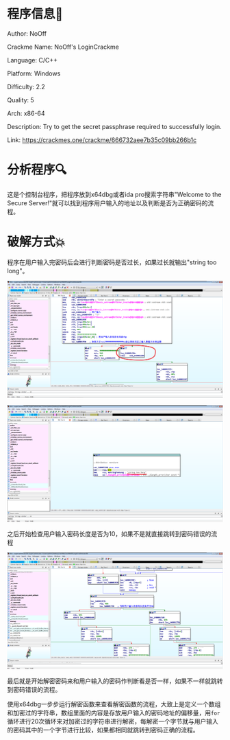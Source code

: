 # 程序信息📄

Author: NoOff

Crackme Name: NoOff's LoginCrackme

Language: C/C++

Platform: Windows

Difficulty: 2.2

Quality: 5

Arch: x86-64

Description: Try to get the secret passphrase required to successfully login.

Link: https://crackmes.one/crackme/666732aee7b35c09bb266b1c

# 分析程序🔍

这是个控制台程序，把程序放到x64dbg或者ida pro搜索字符串"Welcome to the Secure Server!"就可以找到程序用户输入的地址以及判断是否为正确密码的流程。


# 破解方式💥

程序在用户输入完密码后会进行判断密码是否过长，如果过长就输出"string too long"。

![图片1](Image/2025-04-22_21-45-45.png)

![图片2](Image/2025-04-22_21-46-23.png)

之后开始检查用户输入密码长度是否为10，如果不是就直接跳转到密码错误的流程

![图片3](Image/2025-04-22_21-53-34.png)

最后就是开始解密密码来和用户输入的密码作判断看是否一样，如果不一样就跳转到密码错误的流程。

使用x64dbg一步步运行解密函数来查看解密函数的流程，大致上是定义一个数组和加密过的字符串，数组里面的内容是存放用户输入的密码地址的偏移量，用`for`循环进行20次循环来对加密过的字符串进行解密，每解密一个字节就与用户输入的密码其中的一个字节进行比较，如果都相同就跳转到密码正确的流程。
